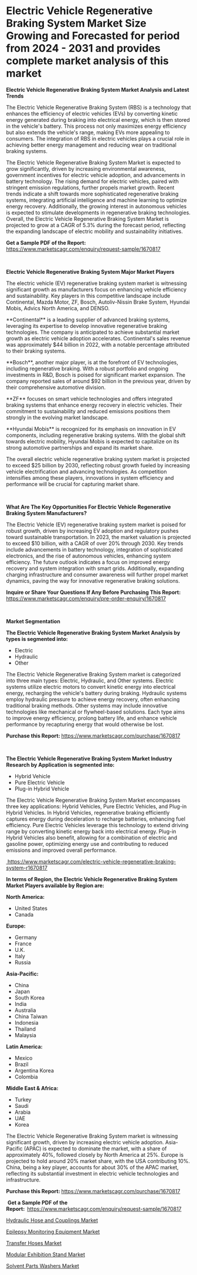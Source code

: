 <p><h1>Electric Vehicle Regenerative Braking System Market Size Growing and Forecasted for period from 2024 - 2031 and provides complete market analysis of this market</h1></p><p><strong>Electric Vehicle Regenerative Braking System Market Analysis and Latest Trends</strong></p>
<p><p>The Electric Vehicle Regenerative Braking System (RBS) is a technology that enhances the efficiency of electric vehicles (EVs) by converting kinetic energy generated during braking into electrical energy, which is then stored in the vehicle's battery. This process not only maximizes energy efficiency but also extends the vehicle's range, making EVs more appealing to consumers. The integration of RBS in electric vehicles plays a crucial role in achieving better energy management and reducing wear on traditional braking systems.</p><p>The Electric Vehicle Regenerative Braking System Market is expected to grow significantly, driven by increasing environmental awareness, government incentives for electric vehicle adoption, and advancements in battery technology. The rising demand for electric vehicles, paired with stringent emission regulations, further propels market growth. Recent trends indicate a shift towards more sophisticated regenerative braking systems, integrating artificial intelligence and machine learning to optimize energy recovery. Additionally, the growing interest in autonomous vehicles is expected to stimulate developments in regenerative braking technologies. Overall, the Electric Vehicle Regenerative Braking System Market is projected to grow at a CAGR of 5.3% during the forecast period, reflecting the expanding landscape of electric mobility and sustainability initiatives.</p></p>
<p><strong>Get a Sample PDF of the Report:&nbsp;</strong> <a href="https://www.marketscagr.com/enquiry/request-sample/1670817?utm_campaign=1905&utm_medium=2&utm_source=Github&utm_content=ia&utm_term=20122024&utm_id=electric-vehicle-regenerative-braking-system">https://www.marketscagr.com/enquiry/request-sample/1670817</a></p>
<p>&nbsp;</p>
<p><strong>Electric Vehicle Regenerative Braking System Major Market Players</strong></p>
<p><p>The electric vehicle (EV) regenerative braking system market is witnessing significant growth as manufacturers focus on enhancing vehicle efficiency and sustainability. Key players in this competitive landscape include Continental, Mazda Motor, ZF, Bosch, Autoliv-Nissin Brake System, Hyundai Mobis, Advics North America, and DENSO.</p><p>**Continental** is a leading supplier of advanced braking systems, leveraging its expertise to develop innovative regenerative braking technologies. The company is anticipated to achieve substantial market growth as electric vehicle adoption accelerates. Continental's sales revenue was approximately $44 billion in 2022, with a notable percentage attributed to their braking systems.</p><p>**Bosch**, another major player, is at the forefront of EV technologies, including regenerative braking. With a robust portfolio and ongoing investments in R&D, Bosch is poised for significant market expansion. The company reported sales of around $92 billion in the previous year, driven by their comprehensive automotive division.</p><p>**ZF** focuses on smart vehicle technologies and offers integrated braking systems that enhance energy recovery in electric vehicles. Their commitment to sustainability and reduced emissions positions them strongly in the evolving market landscape.</p><p>**Hyundai Mobis** is recognized for its emphasis on innovation in EV components, including regenerative braking systems. With the global shift towards electric mobility, Hyundai Mobis is expected to capitalize on its strong automotive partnerships and expand its market share.</p><p>The overall electric vehicle regenerative braking system market is projected to exceed $25 billion by 2030, reflecting robust growth fueled by increasing vehicle electrification and advancing technologies. As competition intensifies among these players, innovations in system efficiency and performance will be crucial for capturing market share.</p></p>
<p>&nbsp;</p>
<p><strong>What Are The Key Opportunities For Electric Vehicle Regenerative Braking System Manufacturers?</strong></p>
<p><p>The Electric Vehicle (EV) regenerative braking system market is poised for robust growth, driven by increasing EV adoption and regulatory pushes toward sustainable transportation. In 2023, the market valuation is projected to exceed $10 billion, with a CAGR of over 20% through 2030. Key trends include advancements in battery technology, integration of sophisticated electronics, and the rise of autonomous vehicles, enhancing system efficiency. The future outlook indicates a focus on improved energy recovery and system integration with smart grids. Additionally, expanding charging infrastructure and consumer awareness will further propel market dynamics, paving the way for innovative regenerative braking solutions.</p></p>
<p><strong>Inquire or Share Your Questions If Any Before Purchasing This Report:</strong> <a href="https://www.marketscagr.com/enquiry/pre-order-enquiry/1670817?utm_campaign=1905&utm_medium=2&utm_source=Github&utm_content=ia&utm_term=20122024&utm_id=electric-vehicle-regenerative-braking-system">https://www.marketscagr.com/enquiry/pre-order-enquiry/1670817</a></p>
<p>&nbsp;</p>
<p><strong>Market Segmentation</strong></p>
<p><strong>The Electric Vehicle Regenerative Braking System Market Analysis by types is segmented into:</strong></p>
<p><ul><li>Electric</li><li>Hydraulic</li><li>Other</li></ul></p>
<p><p>The Electric Vehicle Regenerative Braking System market is categorized into three main types: Electric, Hydraulic, and Other systems. Electric systems utilize electric motors to convert kinetic energy into electrical energy, recharging the vehicle's battery during braking. Hydraulic systems employ hydraulic pressure to achieve energy recovery, often enhancing traditional braking methods. Other systems may include innovative technologies like mechanical or flywheel-based solutions. Each type aims to improve energy efficiency, prolong battery life, and enhance vehicle performance by recapturing energy that would otherwise be lost.</p></p>
<p><strong>Purchase this Report:&nbsp;</strong><a href="https://www.marketscagr.com/purchase/1670817?utm_campaign=1905&utm_medium=2&utm_source=Github&utm_content=ia&utm_term=20122024&utm_id=electric-vehicle-regenerative-braking-system">https://www.marketscagr.com/purchase/1670817</a></p>
<p>&nbsp;</p>
<p><strong>The Electric Vehicle Regenerative Braking System Market Industry Research by Application is segmented into:</strong></p>
<p><ul><li>Hybrid Vehicle</li><li>Pure Electric Vehicle</li><li>Plug-in Hybrid Vehicle</li></ul></p>
<p><p>The Electric Vehicle Regenerative Braking System Market encompasses three key applications: Hybrid Vehicles, Pure Electric Vehicles, and Plug-in Hybrid Vehicles. In Hybrid Vehicles, regenerative braking efficiently captures energy during deceleration to recharge batteries, enhancing fuel efficiency. Pure Electric Vehicles leverage this technology to extend driving range by converting kinetic energy back into electrical energy. Plug-in Hybrid Vehicles also benefit, allowing for a combination of electric and gasoline power, optimizing energy use and contributing to reduced emissions and improved overall performance.</p></p>
<p><a href="https://www.marketscagr.com/electric-vehicle-regenerative-braking-system-r1670817?utm_campaign=1905&utm_medium=2&utm_source=Github&utm_content=ia&utm_term=20122024&utm_id=electric-vehicle-regenerative-braking-system">&nbsp;https://www.marketscagr.com/electric-vehicle-regenerative-braking-system-r1670817</a></p>
<p><strong>In terms of Region, the Electric Vehicle Regenerative Braking System Market Players available by Region are:</strong></p>
<p>
    <p> <strong> North America: </strong>
        <ul>
            <li>United States</li>
            <li>Canada</li>
        </ul>
        </p> 
    <p> <strong> Europe: </strong>
        <ul>
            <li>Germany</li>
            <li>France</li>
            <li>U.K.</li>
            <li>Italy</li>
            <li>Russia</li>
        </ul>
        </p> 
    <p> <strong> Asia-Pacific: </strong>
        <ul>
            <li>China</li>
            <li>Japan</li>
            <li>South Korea</li>
            <li>India</li>
            <li>Australia</li>
            <li>China Taiwan</li>
            <li>Indonesia</li>
            <li>Thailand</li>
            <li>Malaysia</li>
        </ul>
        </p> 
    <p> <strong> Latin America: </strong>
        <ul>
            <li>Mexico</li>
            <li>Brazil</li>
            <li>Argentina Korea</li>
            <li>Colombia</li>
        </ul>
        </p> 
    <p> <strong> Middle East & Africa: </strong>
        <ul>
            <li>Turkey</li>
            <li>Saudi</li>
            <li>Arabia</li>
            <li>UAE</li>
            <li>Korea</li>
        </ul>
    </p>
    </p>
<p><p>The Electric Vehicle Regenerative Braking System market is witnessing significant growth, driven by increasing electric vehicle adoption. Asia-Pacific (APAC) is expected to dominate the market, with a share of approximately 40%, followed closely by North America at 25%. Europe is projected to hold around 20% market share, with the USA contributing 10%. China, being a key player, accounts for about 30% of the APAC market, reflecting its substantial investment in electric vehicle technologies and infrastructure.</p></p>
<p><strong>Purchase this Report: </strong><a href="https://www.marketscagr.com/purchase/1670817?utm_campaign=1905&utm_medium=2&utm_source=Github&utm_content=ia&utm_term=20122024&utm_id=electric-vehicle-regenerative-braking-system">https://www.marketscagr.com/purchase/1670817</a></p>
<p>&nbsp;<strong>Get a Sample PDF of the Report:&nbsp;&nbsp;</strong><a href="https://www.marketscagr.com/enquiry/request-sample/1670817?utm_campaign=1905&utm_medium=2&utm_source=Github&utm_content=ia&utm_term=20122024&utm_id=electric-vehicle-regenerative-braking-system">https://www.marketscagr.com/enquiry/request-sample/1670817</a></p>
<p><strong></strong></p>
<p><p><a href="https://www.linkedin.com/pulse/hydraulic-hose-couplings-market-dynamics-68-cagr-growth-fcrre?utm_campaign=1905&utm_medium=2&utm_source=Github&utm_content=ia&utm_term=20122024&utm_id=electric-vehicle-regenerative-braking-system">Hydraulic Hose and Couplings Market</a></p><p><a href="https://www.linkedin.com/pulse/future-trends-epilepsy-monitoring-equipment-market-2024-2031-1f1tf?utm_campaign=1905&utm_medium=2&utm_source=Github&utm_content=ia&utm_term=20122024&utm_id=electric-vehicle-regenerative-braking-system">Epilepsy Monitoring Equipment Market</a></p><p><a href="https://www.linkedin.com/pulse/global-transfer-hoses-market-size-2024-2031-insights-sales-lbbhe?utm_campaign=1905&utm_medium=2&utm_source=Github&utm_content=ia&utm_term=20122024&utm_id=electric-vehicle-regenerative-braking-system">Transfer Hoses Market</a></p><p><a href="https://www.linkedin.com/pulse/modular-exhibition-stand-market-growth-expected-117-cagr-zzxae?utm_campaign=1905&utm_medium=2&utm_source=Github&utm_content=ia&utm_term=20122024&utm_id=electric-vehicle-regenerative-braking-system">Modular Exhibition Stand Market</a></p><p><a href="https://www.linkedin.com/pulse/revenue-insights-growth-forecast-solvent-parts-washers-industry-tl01e?utm_campaign=1905&utm_medium=2&utm_source=Github&utm_content=ia&utm_term=20122024&utm_id=electric-vehicle-regenerative-braking-system">Solvent Parts Washers Market</a></p></p>